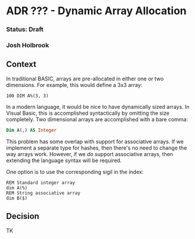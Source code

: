 # ADR ??? - Dynamic Array Allocation

### Status: Draft

### Josh Holbrook

## Context

In traditional BASIC, arrays are pre-allocated in either one or two dimensions. For example, this would define a 3x3 array:

```basic
100 DIM A%(3, 3)
```

In a modern language, it would be nice to have dynamically sized arrays. In Visual Basic, this is accomplished syntactically by omitting the size completely. Two dimensional arrays are accomplished with a bare comma:

```vb
Dim A(,) AS Integer
```

This problem has some overlap with support for associative arrays. If we implement a separate type for hashes, then there's no need to change the way arrays work. However, if we _do_ support associative arrays, then extending the language syntax will be required.

One option is to use the corresponding sigil in the index:

```basic
REM Standard integer array
dim A(%)
REM String associative array
dim B($)
```

## Decision

TK
